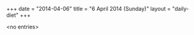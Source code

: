 +++
date = "2014-04-06"
title = "6 April 2014 (Sunday)"
layout = "daily-diet"
+++

<p>&lt;no entries&gt;</p>